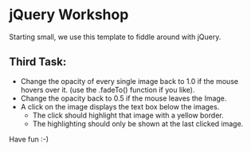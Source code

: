 # jQuery Workshop
Starting small, we use this template to fiddle around with jQuery.

## Third Task:
- Change the opacity of every single image back to 1.0 if the mouse hovers over it. (use the .fadeTo() function if you like).
- Change the opacity back to 0.5 if the mouse leaves the Image.
- A click on the image displays the text box below the images.
    - The click should highlight that image with a yellow border.
    - The highlighting should only be shown at the last clicked image.

Have fun :-)